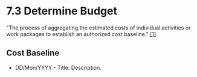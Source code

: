 # 7.3 Determine Budget

"The process of aggregating the estimated costs of individual activities or work
packages to establish an authorized cost baseline." [[1]](../home.md#references)

## Cost Baseline

- DD/Mon/YYYY - Title: Description.

